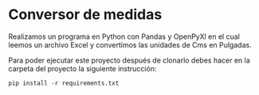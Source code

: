 # Conversor de medidas

Realizamos un programa en Python con Pandas y OpenPyXl en el cual leemos un archivo Excel y convertimos las unidades de Cms en Pulgadas.

Para poder ejecutar este proyecto después de clonarlo debes hacer en la carpeta del proyecto la siguiente instrucción:

```
pip install -r requirements.txt
```
